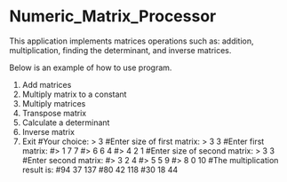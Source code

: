 # Numeric_Matrix_Processor
This application implements matrices operations such as: addition, multiplication, finding the determinant, and inverse matrices.

Below is an example of how to use program.

1. Add matrices
2. Multiply matrix to a constant
3. Multiply matrices
4. Transpose matrix
5. Calculate a determinant
6. Inverse matrix
0. Exit
#Your choice: > 3
#Enter size of first matrix: > 3 3
#Enter first matrix:
#> 1 7 7
#> 6 6 4
#> 4 2 1
#Enter size of second matrix: > 3 3
#Enter second matrix:
#> 3 2 4
#> 5 5 9
#> 8 0 10
#The multiplication result is:
#94 37 137
#80 42 118
#30 18 44
